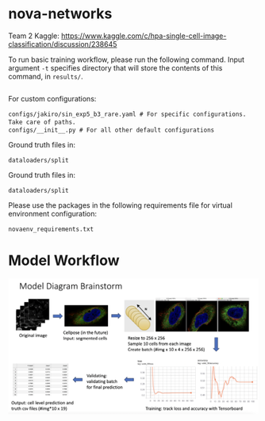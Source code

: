 # nova-networks

Team 2 Kaggle: https://www.kaggle.com/c/hpa-single-cell-image-classification/discussion/238645

To run basic training workflow, please run the following command. Input argument ```-t``` specifies directory that will store the contents of this command, in ```results/```. 
```

```
For custom configurations:
```
configs/jakiro/sin_exp5_b3_rare.yaml # For specific configurations. Take care of paths.
configs/__init__.py # For all other default configurations
```
Ground truth files in:
```
dataloaders/split
```
Ground truth files in:
```
dataloaders/split
```
Please use the packages in the following requirements file for virtual environment configuration:
```
novaenv_requirements.txt
```

# Model Workflow
![alt text](https://github.com/sunni426/nova-networks/blob/main/modified_team2_pipeline.png?raw=true)
